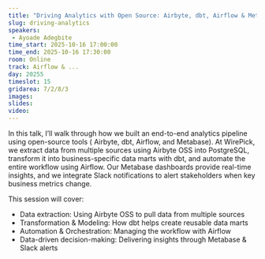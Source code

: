 ```yaml
---
title: "Driving Analytics with Open Source: Airbyte, dbt, Airflow & Metabase"
slug: driving-analytics
speakers:
 - Ayoade Adegbite
time_start: 2025-10-16 17:00:00
time_end: 2025-10-16 17:30:00
room: Online
track: Airflow & ...
day: 20255
timeslot: 15
gridarea: 7/2/8/3
images: 
slides:
video:
---
```


In this talk, I’ll walk through how we built an end-to-end analytics pipeline using open-source tools ( Airbyte, dbt, Airflow, and Metabase). At WirePick, we extract data from multiple sources using Airbyte OSS into PostgreSQL, transform it into business-specific data marts with dbt, and automate the entire workflow using Airflow. Our Metabase dashboards provide real-time insights, and we integrate Slack notifications to alert stakeholders when key business metrics change.

This session will cover:
- Data extraction: Using Airbyte OSS to pull data from multiple sources
- Transformation & Modeling: How dbt helps create reusable data marts
- Automation & Orchestration: Managing the workflow with Airflow
- Data-driven decision-making: Delivering insights through Metabase & Slack alerts